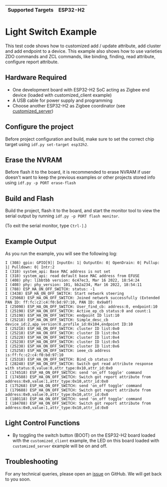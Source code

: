 | Supported Targets | ESP32-H2 |
| ----------------- | -------- |

# Light Switch Example 

This test code shows how to customized add / update attribute, add cluster and add endpoint to a device. This example also shows how to use varieties ZDO commands and ZCL commands, like binding, finding, read attribute, configure report attribute.

## Hardware Required

* One development board with ESP32-H2 SoC acting as Zigbee end device (loaded with customized_client example)
* A USB cable for power supply and programming
* Choose another ESP32-H2 as Zigbee coordinator (see [customized_server](../customized_server/))

## Configure the project

Before project configuration and build, make sure to set the correct chip target using `idf.py set-target esp32h2`.

## Erase the NVRAM 

Before flash it to the board, it is recommended to erase NVRAM if user doesn't want to keep the previous examples or other projects stored info 
using `idf.py -p PORT erase-flash`

## Build and Flash

Build the project, flash it to the board, and start the monitor tool to view the serial output by running `idf.py -p PORT flash monitor`.

(To exit the serial monitor, type ``Ctrl-]``.)

## Example Output

As you run the example, you will see the following log:

```
I (308) gpio: GPIO[9]| InputEn: 1| OutputEn: 0| OpenDrain: 0| Pullup: 1| Pulldown: 0| Intr:2
I (318) system_api: Base MAC address is not set
I (318) system_api: read default base MAC address from EFUSE
I (408) phy: libbtbb version: 6c47ec3, Mar 16 2022, 18:54:24
I (408) phy: phy_version: 101, bb2a234, Mar 16 2022, 18:54:11
I (788) ESP_HA_ON_OFF_SWITCH: status: -1
I (3438) ESP_HA_ON_OFF_SWITCH: Start network steering
I (25068) ESP_HA_ON_OFF_SWITCH: Joined network successfully (Extended PAN ID: ff:fc:c2:c4:f0:bd:97:10, PAN ID: 0x9a0f)
I (25098) ESP_HA_ON_OFF_SWITCH: User_find_cb: address:0, endpoint:10
I (25198) ESP_HA_ON_OFF_SWITCH: Active_ep_cb status:0 and count:1
I (25198) ESP_HA_ON_OFF_SWITCH: endpoint ID list:10
I (25218) ESP_HA_ON_OFF_SWITCH: Simple_desc_cb device_id:2,app_version:0,profile_id:0x104,endpoint ID:10
I (25218) ESP_HA_ON_OFF_SWITCH: cluster ID list:0x0
I (25218) ESP_HA_ON_OFF_SWITCH: cluster ID list:0x3
I (25228) ESP_HA_ON_OFF_SWITCH: cluster ID list:0x4
I (25238) ESP_HA_ON_OFF_SWITCH: cluster ID list:0x5
I (25238) ESP_HA_ON_OFF_SWITCH: cluster ID list:0x6
I (25258) ESP_HA_ON_OFF_SWITCH: ieee_cb address is:ff:fc:c2:c4:f0:bd:97:10
I (25318) ESP_HA_ON_OFF_SWITCH: Bind_cb status:0
I (28248) ESP_HA_ON_OFF_SWITCH: Switch got read attribute response with status:0,value:0,attr_type:0x10,attr_id:0x0
I (174518) ESP_HA_ON_OFF_SWITCH: send 'on_off toggle' command
I (174588) ESP_HA_ON_OFF_SWITCH: Switch got report attribute from address:0x0,value:1,attr_type:0x10,attr_id:0x0
I (175268) ESP_HA_ON_OFF_SWITCH: send 'on_off toggle' command
I (179688) ESP_HA_ON_OFF_SWITCH: Switch got report attribute from address:0x0,value:0,attr_type:0x10,attr_id:0x0
I (180118) ESP_HA_ON_OFF_SWITCH: send 'on_off toggle' command
I (184788) ESP_HA_ON_OFF_SWITCH: Switch got report attribute from address:0x0,value:1,attr_type:0x10,attr_id:0x0
```

## Light Control Functions

 * By toggling the switch button (BOOT) on the ESP32-H2 board loaded with the `customized_client` example, the LED on this board loaded with `customized_server` example will be on and off.


## Troubleshooting

For any technical queries, please open an [issue](https://github.com/espressif/esp-zigbee-sdk/issues) on GitHub. We will get back to you soon.
